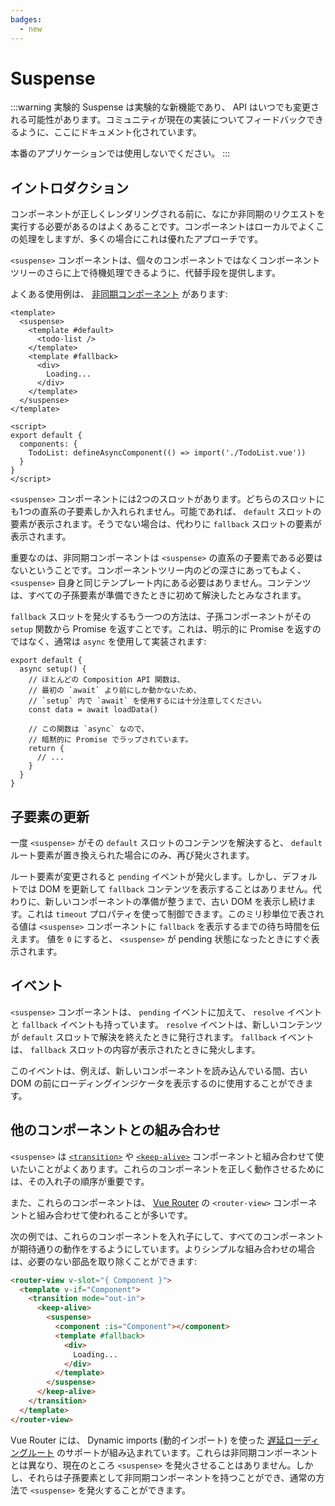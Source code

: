 ```yaml
---
badges:
  - new
---
```


# Suspense <MigrationBadges :badges="$frontmatter.badges" />

:::warning 実験的
Suspense は実験的な新機能であり、 API はいつでも変更される可能性があります。コミュニティが現在の実装についてフィードバックできるように、ここにドキュメント化されています。

本番のアプリケーションでは使用しないでください。
:::

## イントロダクション

コンポーネントが正しくレンダリングされる前に、なにか非同期のリクエストを実行する必要があるのはよくあることです。コンポーネントはローカルでよくこの処理をしますが、多くの場合にこれは優れたアプローチです。

`<suspense>` コンポーネントは、個々のコンポーネントではなくコンポーネントツリーのさらに上で待機処理できるように、代替手段を提供します。

よくある使用例は、 [非同期コンポーネント](/guide/component-dynamic-async.html#async-components) があります:

```vue{2-4,6,17}
<template>
  <suspense>
    <template #default>
      <todo-list />
    </template>
    <template #fallback>
      <div>
        Loading...
      </div>
    </template>
  </suspense>
</template>

<script>
export default {
  components: {
    TodoList: defineAsyncComponent(() => import('./TodoList.vue'))
  }
}
</script>
```

`<suspense>` コンポーネントには2つのスロットがあります。どちらのスロットにも1つの直系の子要素しか入れられません。可能であれば、 `default` スロットの要素が表示されます。そうでない場合は、代わりに `fallback` スロットの要素が表示されます。

重要なのは、非同期コンポーネントは `<suspense>` の直系の子要素である必要はないということです。コンポーネントツリー内のどの深さにあってもよく、`<suspense>` 自身と同じテンプレート内にある必要はありません。コンテンツは、すべての子孫要素が準備できたときに初めて解決したとみなされます。

`fallback` スロットを発火するもう一つの方法は、子孫コンポーネントがその `setup` 関数から Promise を返すことです。これは、明示的に Promise を返すのではなく、通常は `async` を使用して実装されます:

```js{2}
export default {
  async setup() {
    // ほとんどの Composition API 関数は、
    // 最初の `await` より前にしか動かないため、
    // `setup` 内で `await` を使用するには十分注意してください。
    const data = await loadData()

    // この関数は `async` なので、
    // 暗黙的に Promise でラップされています。
    return {
      // ...
    }
  }
}
```

## 子要素の更新

一度 `<suspense>` がその `default` スロットのコンテンツを解決すると、 `default` ルート要素が置き換えられた場合にのみ、再び発火されます。

ルート要素が変更されると `pending` イベントが発火します。しかし、デフォルトでは DOM を更新して `fallback` コンテンツを表示することはありません。代わりに、新しいコンポーネントの準備が整うまで、古い DOM を表示し続けます。これは `timeout` プロパティを使って制御できます。このミリ秒単位で表される値は `<suspense>` コンポーネントに `fallback` を表示するまでの待ち時間を伝えます。 値を `0` にすると、 `<suspense>` が pending 状態になったときにすぐ表示されます。

## イベント

`<suspense>` コンポーネントは、 `pending` イベントに加えて、 `resolve` イベントと `fallback` イベントも持っています。 `resolve` イベントは、新しいコンテンツが `default` スロットで解決を終えたときに発行されます。 `fallback` イベントは、 `fallback` スロットの内容が表示されたときに発火します。

このイベントは、例えば、新しいコンポーネントを読み込んでいる間、古い DOM の前にローディングインジケータを表示するのに使用することができます。

## 他のコンポーネントとの組み合わせ

`<suspense>` は [`<transition>`](/api/built-in-components.html#transition) や [`<keep-alive>`](/api/built-in-components.html#keep-alive) コンポーネントと組み合わせて使いたいことがよくあります。これらのコンポーネントを正しく動作させるためには、その入れ子の順序が重要です。

また、これらのコンポーネントは、 [Vue Router](https://next.router.vuejs.org/) の `<router-view>` コンポーネントと組み合わせて使われることが多いです。

次の例では、これらのコンポーネントを入れ子にして、すべてのコンポーネントが期待通りの動作をするようにしています。よりシンプルな組み合わせの場合は、必要のない部品を取り除くことができます:

```html
<router-view v-slot="{ Component }">
  <template v-if="Component">
    <transition mode="out-in">
      <keep-alive>
        <suspense>
          <component :is="Component"></component>
          <template #fallback>
            <div>
              Loading...
            </div>
          </template>
        </suspense>
      </keep-alive>
    </transition>
  </template>
</router-view>
```

Vue Router には、 Dynamic imports (動的インポート) を使った [遅延ローディングルート](https://next.router.vuejs.org/guide/advanced/lazy-loading.html) のサポートが組み込まれています。これらは非同期コンポーネントとは異なり、現在のところ `<suspense>` を発火させることはありません。しかし、それらは子孫要素として非同期コンポーネントを持つことができ、通常の方法で `<suspense>` を発火することができます。
